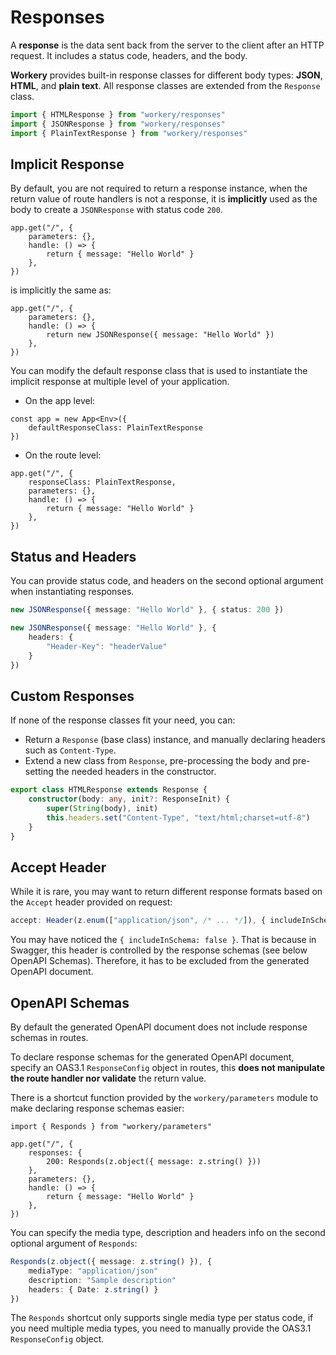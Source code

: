 # Responses

A **response** is the data sent back from the server to the client after an HTTP request. It includes a status code, headers, and the body.

**Workery** provides built-in response classes for different body types: **JSON**, **HTML**, and **plain text**. All response classes are extended from the `Response` class.

```ts
import { HTMLResponse } from "workery/responses"
import { JSONResponse } from "workery/responses"
import { PlainTextResponse } from "workery/responses"

```

## Implicit Response

By default, you are not required to return a response instance, when the return value of route handlers is not a response, it is **implicitly** used as the body to create a `JSONResponse` with status code `200`.

```ts{4}
app.get("/", {
    parameters: {},
    handle: () => {
        return { message: "Hello World" }
    },
})
```

is implicitly the same as:

```ts{4}
app.get("/", {
    parameters: {},
    handle: () => {
        return new JSONResponse({ message: "Hello World" })
    },
})
```

You can modify the default response class that is used to instantiate the implicit response at multiple level of your application.

- On the app level:

```ts{2}
const app = new App<Env>({
	defaultResponseClass: PlainTextResponse
})
```

- On the route level:

```ts{2}
app.get("/", {
	responseClass: PlainTextResponse,
    parameters: {},
    handle: () => {
        return { message: "Hello World" }
    },
})
```

## Status and Headers

You can provide status code, and headers on the second optional argument when instantiating responses.

```ts
new JSONResponse({ message: "Hello World" }, { status: 200 })
```

```ts
new JSONResponse({ message: "Hello World" }, {
    headers: {
        "Header-Key": "headerValue"
    }
})
```

## Custom Responses

If none of the response classes fit your need, you can:

- Return a `Response` (base class) instance, and manually declaring headers such as `Content-Type`.
- Extend a new class from `Response`, pre-processing the body and pre-setting the needed headers in the constructor.

```ts {3,4}
export class HTMLResponse extends Response {
    constructor(body: any, init?: ResponseInit) {
        super(String(body), init)
        this.headers.set("Content-Type", "text/html;charset=utf-8")
    }
}
```

## Accept Header

While it is rare, you may want to return different response formats based on the `Accept` header provided on request:

```ts
accept: Header(z.enum(["application/json", /* ... */]), { includeInSchema: false })
```

You may have noticed the `{ includeInSchema: false }`. That is because in Swagger, this header is controlled by the response schemas (see below OpenAPI Schemas). Therefore, it has to be excluded from the generated OpenAPI document.

## OpenAPI Schemas

By default the generated OpenAPI document does not include response schemas in routes.

To declare response schemas for the generated OpenAPI document, specify an OAS3.1 `ResponseConfig` object in routes, this **does not manipulate the route handler nor validate** the return value.

There is a shortcut function provided by the `workery/parameters` module to make declaring response schemas easier:

```ts{}
import { Responds } from "workery/parameters"

app.get("/", {
	responses: {
		200: Responds(z.object({ message: z.string() }))
	},
    parameters: {},
    handle: () => {
        return { message: "Hello World" }
    },
})
```

You can specify the media type, description and headers info on the second optional argument of `Responds`:

```ts
Responds(z.object({ message: z.string() }), {
    mediaType: "application/json"
    description: "Sample description"
    headers: { Date: z.string() }
})
```

The `Responds` shortcut only supports single media type per status code, if you need multiple media types, you need to manually provide the OAS3.1 `ResponseConfig` object.
